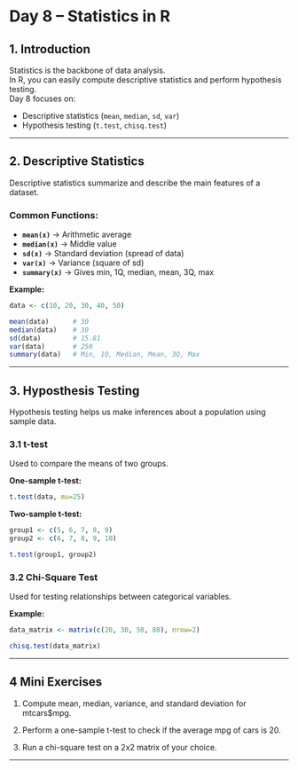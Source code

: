 # Day 8 – Statistics in R

## 1. Introduction
Statistics is the backbone of data analysis.  
In R, you can easily compute descriptive statistics and perform hypothesis testing.  
Day 8 focuses on:
- Descriptive statistics (`mean`, `median`, `sd`, `var`)
- Hypothesis testing (`t.test`, `chisq.test`)

---

## 2. Descriptive Statistics
Descriptive statistics summarize and describe the main features of a dataset.

### Common Functions:
- **`mean(x)`** → Arithmetic average
- **`median(x)`** → Middle value
- **`sd(x)`** → Standard deviation (spread of data)
- **`var(x)`** → Variance (square of sd)
- **`summary(x)`** → Gives min, 1Q, median, mean, 3Q, max

**Example:**
```R
data <- c(10, 20, 30, 40, 50)

mean(data)      # 30
median(data)    # 30
sd(data)        # 15.81
var(data)       # 250
summary(data)   # Min, 1Q, Median, Mean, 3Q, Max
```

---

## 3. Hyposthesis Testing
Hypothesis testing helps us make inferences about a population using sample data.

### 3.1 t-test
Used to compare the means of two groups.

**One-sample t-test:**
```R
t.test(data, mu=25)
```
**Two-sample t-test:**
```R
group1 <- c(5, 6, 7, 8, 9)
group2 <- c(6, 7, 8, 9, 10)

t.test(group1, group2)
```

### 3.2 Chi-Square Test

Used for testing relationships between categorical variables.

**Example:**
```R
data_matrix <- matrix(c(20, 30, 50, 80), nrow=2)

chisq.test(data_matrix)
```

---

## 4 Mini Exercises
1. Compute mean, median, variance, and standard deviation for mtcars$mpg.

2. Perform a one-sample t-test to check if the average mpg of cars is 20.

3. Run a chi-square test on a 2x2 matrix of your choice.
---